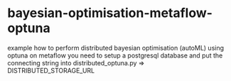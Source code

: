 # bayesian-optimisation-metaflow-optuna
example how to perform distributed bayesian optimisation (autoML) using optuna on metaflow
you need to setup a postgresql database and put the connecting string into distributed_optuna.py => DISTRIBUTED_STORAGE_URL
